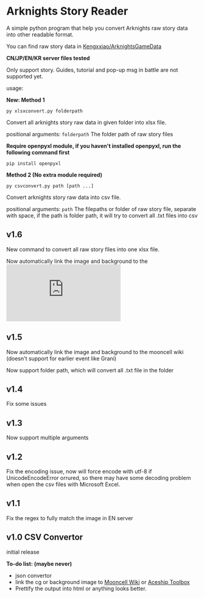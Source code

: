 # Arknights Story Reader

A simple python program that help you convert Arknights raw story data into other readable format.

You can find raw story data in [Kengxxiao/ArknightsGameData](https://github.com/Kengxxiao/ArknightsGameData)

**CN/JP/EN/KR server files tested**

Only support story. Guides, tutorial and pop-up msg in battle are not supported yet.

usage:

**New: Method 1**

```
py xlsxconvert.py folderpath
```

Convert all arknights story raw data in given folder into xlsx file.

positional arguments:
  `folderpath`        The folder path of raw story files

**Require openpyxl module, if you haven't installed openpyxl, run the following command first**

```
pip install openpyxl
```

**Method 2 (No extra module required)**

```
py csvconvert.py path [path ...]
```

Convert arknights story raw data into csv file.

positional arguments:
  `path`        The filepaths or folder of raw story file, separate with space, if the path is folder path, it will try to convert all .txt files into csv

## v1.6
New command to convert all raw story files into one xlsx file.

Now automatically link the image and background to the ![Aceship Toolbox CG Gallery](https://aceship.github.io/AN-EN-Tags/akgallery.html)
  
## v1.5
Now automatically link the image and background to the mooncell wiki (doesn't support for earlier event like Grani)

Now support folder path, which will convert all .txt file in the folder

## v1.4
Fix some issues

## v1.3
Now support multiple arguments


## v1.2
Fix the encoding issue, now will force encode with utf-8 if UnicodeEncodeError orrured, so there may have some decoding problem when open the csv files with Microsoft Excel.

## v1.1 
Fix the regex to fully match the image in EN server

## v1.0 CSV Convertor 
initial release



**To-do list: (maybe never)**
- json convertor
- link the cg or background image to [Mooncell Wiki](http://ak.mooncell.wiki/w/%E5%89%A7%E6%83%85%E8%B5%84%E6%BA%90%E4%B8%80%E8%A7%88) or [Aceship Toolbox](https://aceship.github.io/AN-EN-Tags/akgallery.html)
- Prettify the output into html or anything looks better.
